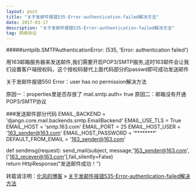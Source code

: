 ```yaml
---
layout: post
title: "关于发邮件报错535-Error-authentication-failed解决方法"
date: 2017-03-17
description: "关于发邮件报错535-Error-authentication-failed解决方法"
tag: 网络协议
---
```

﻿#####smtplib.SMTPAuthenticationError: (535, 'Error: authentication failed')

用163邮箱服务器来发送邮件,我们需要开启POP3/SMTP服务,这时163邮件会让我们设置客户端授权码，这个授权码替代上面代码部分的passwd即可成功发送邮件


关于发邮件报错550 Error：user has no permission解决方法

原因一：properties里是否存放了 mail.smtp.auth= true
原因二：邮箱没有开通POP3/SMTP协议

###发送邮件部分代码
EMAIL_BACKEND = 'django.core.mail.backends.smtp.EmailBackend'
EMAIL_USE_TLS = True
EMAIL_HOST = 'smtp.163.com'
EMAIL_PORT = 25
EMAIL_HOST_USER = '163_sender@163.com'
EMAIL_HOST_PASSWORD = '********'
DEFAULT_FROM_EMAIL = '163_sender@163.com'


def sendmsg(request):
	send_mail(subject, message,'163_sender@163.com',['163_recever@163.com'],fail_silently=False)  
	return HttpResponse("发送邮件成功！")

转载请注明：[化风的博客](http://ChhXin.github.io) » [关于发邮件报错535-Error-authentication-failed解决方法](/2017/03/关于发邮件报错535-Error-authentication-failed解决方法/)  

